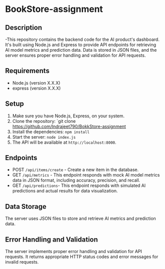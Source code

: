# BookStore-assignment
## Description

-This repository contains the backend code for the AI product's dashboard. It's built using Node.js and Express to provide API endpoints for retrieving AI model metrics and prediction data. Data is stored in JSON files, and the server ensures proper error handling and validation for API requests.

## Requirements

- Node.js (version X.X.X)
- express (version X.X.X)
## Setup

1. Make sure you have Node.js, Express, on your system.
2. Clone the repository: `git clone https://github.com/Indrajeet790/BokkStore-assignment
3. Install the dependencies: `npm install`
4. Start the server: `node index.js`
5. The API will be available at `http://localhost:8000`.

## Endpoints

- POST `/api/items/create` - Create a new item in the database.
- GET `/api/metrics` - This endpoint responds with mock AI model metrics data in JSON format, including accuracy, precision, and recall.
- GET `/api/predictions`- This endpoint responds with simulated AI predictions and actual results for data visualization.


## Data Storage
The server uses JSON files to store and retrieve AI metrics and prediction data.
## Error Handling and Validation
The server implements proper error handling and validation for API requests. It returns appropriate HTTP status codes and error messages for invalid requests.
